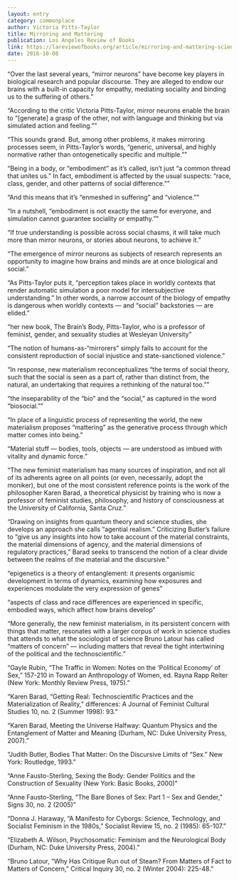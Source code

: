 ```yaml
---
layout: entry
category: commonplace
author: Victoria Pitts-Taylor
title: Mirroring and Mattering
publication: Los Angeles Review of Books
link: https://lareviewofbooks.org/article/mirroring-and-mattering-science-politics-and-the-new-feminist-materialism/
date: 2016-10-08
---
```


“Over the last several years, “mirror neurons” have become key players in biological research and popular discourse. They are alleged to endow our brains with a built-in capacity for empathy, mediating sociality and binding us to the suffering of others.”

“According to the critic Victoria Pitts-Taylor, mirror neurons enable the brain to “[generate] a grasp of the other, not with language and thinking but via simulated action and feeling.””

“This sounds grand. But, among other problems, it makes mirroring processes seem, in Pitts-Taylor’s words, “generic, universal, and highly normative rather than ontogenetically specific and multiple.””

“Being in a body, or “embodiment” as it’s called, isn’t just “a common thread that unites us.” In fact, embodiment is affected by the usual suspects: “race, class, gender, and other patterns of social difference.””

“And this means that it’s “enmeshed in suffering” and “violence.””

“In a nutshell, “embodiment is not exactly the same for everyone, and simulation cannot guarantee sociality or empathy.””

“If true understanding is possible across social chasms, it will take much more than mirror neurons, or stories about neurons, to achieve it.”

“The emergence of mirror neurons as subjects of research represents an opportunity to imagine how brains and minds are at once biological and social.”

“As Pitts-Taylor puts it, “perception takes place in worldly contexts that render automatic simulation a poor model for intersubjective understanding.” In other words, a narrow account of the biology of empathy is dangerous when worldly contexts — and “social” backstories — are elided.”

“her new book, The Brain’s Body, Pitts-Taylor, who is a professor of feminist, gender, and sexuality studies at Wesleyan University”

“The notion of humans-as-“mirrorers” simply fails to account for the consistent reproduction of social injustice and state-sanctioned violence.”

“In response, new materialism reconceptualizes “the terms of social theory, such that the social is seen as a part of, rather than distinct from, the natural, an undertaking that requires a rethinking of the natural too.””

“the inseparability of the “bio” and the “social,” as captured in the word “biosocial.””

“In place of a linguistic process of representing the world, the new materialism proposes “mattering” as the generative process through which matter comes into being.”

“Material stuff — bodies, tools, objects — are understood as imbued with vitality and dynamic force.”

“The new feminist materialism has many sources of inspiration, and not all of its adherents agree on all points (or even, necessarily, adopt the moniker), but one of the most consistent reference points is the work of the philosopher Karen Barad, a theoretical physicist by training who is now a professor of feminist studies, philosophy, and history of consciousness at the University of California, Santa Cruz.”

“Drawing on insights from quantum theory and science studies, she develops an approach she calls “agential realism.” Criticizing Butler’s failure to “give us any insights into how to take account of the material constraints, the material dimensions of agency, and the material dimensions of regulatory practices,” Barad seeks to transcend the notion of a clear divide between the realms of the material and the discursive.”

“epigenetics is a theory of entanglement: it presents organismic development in terms of dynamics, examining how exposures and experiences modulate the very expression of genes”

“aspects of class and race differences are experienced in specific, embodied ways, which affect how brains develop”

“More generally, the new feminist materialism, in its persistent concern with things that matter, resonates with a larger corpus of work in science studies that attends to what the sociologist of science Bruno Latour has called “matters of concern” — including matters that reveal the tight intertwining of the political and the technoscientific.”

“Gayle Rubin, “The Traffic in Women: Notes on the ‘Political Economy’ of Sex,” 157-210 in Toward an Anthropology of Women, ed. Rayna Rapp Reiter (New York: Monthly Review Press, 1975).”

“Karen Barad, “Getting Real: Technoscientific Practices and the Materialization of Reality,” differences: A Journal of Feminist Cultural Studies 10, no. 2 (Summer 1998): 93.”

“Karen Barad, Meeting the Universe Halfway: Quantum Physics and the Entanglement of Matter and Meaning (Durham, NC: Duke University Press, 2007).”

“Judith Butler, Bodies That Matter: On the Discursive Limits of “Sex.” New York: Routledge, 1993.”

“Anne Fausto-Sterling, Sexing the Body: Gender Politics and the Construction of Sexuality (New York: Basic Books, 2000)”

“Anne Fausto-Sterling, “The Bare Bones of Sex: Part 1 – Sex and Gender,” Signs 30, no. 2 (2005)”

“Donna J. Haraway, “A Manifesto for Cyborgs: Science, Technology, and Socialist Feminism in the 1980s,” Socialist Review 15, no. 2 (1985): 65-107.”

“Elizabeth A. Wilson, Psychosomatic: Feminism and the Neurological Body (Durham, NC: Duke University Press, 2004).”

“Bruno Latour, “Why Has Critique Run out of Steam? From Matters of Fact to Matters of Concern,” Critical Inquiry 30, no. 2 (Winter 2004): 225-48.”

